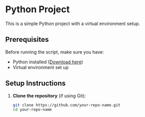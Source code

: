 # Python Project

This is a simple Python project with a virtual environment setup.

## Prerequisites

Before running the script, make sure you have:

- Python installed ([Download here](https://www.python.org/downloads/))
- Virtual environment set up

## Setup Instructions

1. **Clone the repository** (if using Git):
   ```sh
   git clone https://github.com/your-repo-name.git
   cd your-repo-name
   ```
